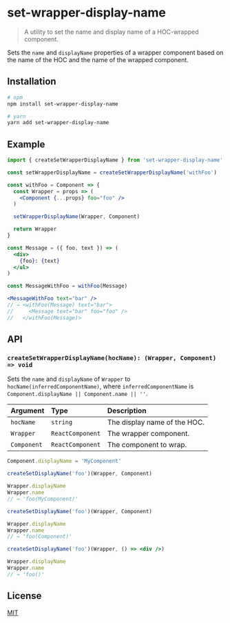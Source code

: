 # set-wrapper-display-name

> A utility to set the name and display name of a HOC-wrapped component.

Sets the `name` and `displayName` properties of a wrapper component based on the name of the HOC and the name of the wrapped component.

## Installation

```sh
# npm
npm install set-wrapper-display-name

# yarn
yarn add set-wrapper-display-name
```

## Example

```jsx
import { createSetWrapperDisplayName } from 'set-wrapper-display-name'

const setWrapperDisplayName = createSetWrapperDisplayName('withFoo')

const withFoo = Component => {
  const Wrapper = props => (
    <Component {...props} foo="foo" />
  )

  setWrapperDisplayName(Wrapper, Component)

  return Wrapper
}

const Message = ({ foo, text }) => (
  <div>
    {foo}: {text}
  </ul>
)

const MessageWithFoo = withFoo(Message)

<MessageWithFoo text="bar" />
// → <withFoo(Message) text="bar">
//     <Message text="bar" foo="foo" />
//   </withFoo(Message)>
```

## API

### `createSetWrapperDisplayName(hocName): (Wrapper, Component) => void`

Sets the `name` and `displayName` of `Wrapper` to `hocName(inferredComponentName)`, where `inferredComponentName` is `Component.displayName || Component.name || ''`.

|Argument|Type|Description|
|:---|:---|:---|
|`hocName`|`string`|The display name of the HOC.|
|`Wrapper`|`ReactComponent`|The wrapper component.|
|`Component`|`ReactComponent`|The component to wrap.|

```jsx
Component.displayName = 'MyComponent'

createSetDisplayName('foo')(Wrapper, Component)

Wrapper.displayName
Wrapper.name
// → 'foo(MyComponent)'
```

```jsx
createSetDisplayName('foo')(Wrapper, Component)

Wrapper.displayName
Wrapper.name
// → 'foo(Component)'
```

```jsx
createSetDisplayName('foo')(Wrapper, () => <div />)

Wrapper.displayName
Wrapper.name
// → 'foo()'
```

## License

[MIT](../../LICENSE)

